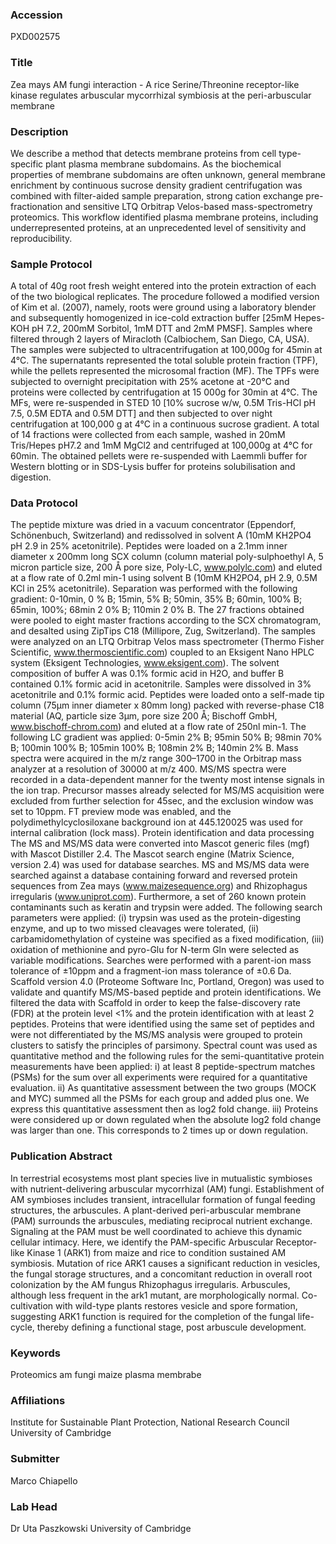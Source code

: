 ### Accession
PXD002575

### Title
Zea mays AM fungi interaction -  A rice Serine/Threonine receptor-like kinase regulates arbuscular mycorrhizal symbiosis at the peri-arbuscular membrane

### Description
We describe a method that detects membrane proteins from cell type-specific plant plasma membrane subdomains. As the biochemical properties of membrane subdomains are often unknown, general membrane enrichment by continuous sucrose density gradient centrifugation was combined with filter-aided sample preparation, strong cation exchange pre-fractionation and sensitive LTQ Orbitrap Velos-based mass-spectrometry proteomics. This workflow identified plasma membrane proteins, including underrepresented proteins, at an unprecedented level of sensitivity and reproducibility.

### Sample Protocol
A total of 40g root fresh weight entered into the protein extraction of each of the two biological replicates. The procedure followed a modified version of Kim et al. (2007), namely, roots were ground using a laboratory blender and subsequently homogenized in ice-cold extraction buffer [25mM Hepes-KOH  pH 7.2, 200mM Sorbitol, 1mM DTT and 2mM PMSF]. Samples where filtered through 2 layers of Miracloth (Calbiochem, San Diego, CA, USA). The samples were subjected to ultracentrifugation at 100,000g for 45min at 4°C. The supernatants represented the total soluble protein fraction (TPF), while the pellets represented the microsomal fraction (MF). The TPFs were subjected to overnight precipitation with 25% acetone at -20°C and proteins were collected by centrifugation at 15 000g for 30min at 4°C. The MFs, were re-suspended in STED 10 [10% sucrose w/w, 0.5M Tris-HCl pH 7.5, 0.5M EDTA and 0.5M DTT] and then subjected to over night centrifugation at 100,000 g at 4°C in a continuous sucrose gradient. A total of 14 fractions were collected from each sample, washed in 20mM Tris/Hepes pH7.2 and 1mM MgCl2 and centrifuged at 100,000g at 4°C for 60min. The obtained pellets were re-suspended with Laemmli buffer for Western blotting or in SDS-Lysis buffer for proteins solubilisation and digestion.

### Data Protocol
The peptide mixture was dried in a vacuum concentrator (Eppendorf, Schönenbuch, Switzerland) and redissolved in solvent A (10mM KH2PO4 pH 2.9 in 25% acetonitrile). Peptides were loaded on a 2.1mm inner diameter x 200mm long SCX column (column material poly-sulphoethyl A, 5 micron particle size, 200 Å pore size, Poly-LC, www.polylc.com) and eluted at a flow rate of 0.2ml min-1 using solvent B (10mM KH2PO4, pH 2.9, 0.5M KCl in 25% acetonitrile). Separation was performed with the following gradient: 0-10min,  0 % B; 15min, 5% B; 50min, 35% B; 60min, 100% B; 65min, 100%; 68min 2 0% B; 110min 2 0% B. The 27 fractions obtained were pooled to eight master fractions according to the SCX chromatogram, and desalted using ZipTips C18 (Millipore, Zug, Switzerland). The samples were analyzed on an LTQ Orbitrap Velos mass spectrometer (Thermo Fisher Scientific, www.thermoscientific.com) coupled to an Eksigent Nano HPLC system (Eksigent Technologies, www.eksigent.com). The solvent composition of buffer A was 0.1% formic acid in H2O, and buffer B contained 0.1% formic acid in acetonitrile. Samples were dissolved in 3% acetonitrile and 0.1% formic acid. Peptides were loaded onto a self-made tip column (75µm inner diameter x 80mm long) packed with reverse-phase C18 material (AQ, particle size 3µm, pore size 200 Å; Bischoff GmbH, www.bischoff-chrom.com) and eluted at a flow rate of  250nl min-1. The following LC gradient was applied: 0-5min 2% B; 95min 50% B; 98min 70% B; 100min 100% B; 105min 100% B; 108min 2% B; 140min 2% B. Mass spectra were acquired in the m/z range 300–1700  in the Orbitrap mass analyzer at a resolution of 30000 at m/z 400. MS/MS spectra were recorded in a data-dependent manner for the twenty most intense signals in the ion trap. Precursor masses already selected for MS/MS acquisition were excluded from further selection for 45sec, and the exclusion window was set to 10ppm. FT preview mode was enabled, and the polydimethylcyclosiloxane background ion at 445.120025 was used for internal calibration (lock mass). Protein identification and data processing The MS and MS/MS data were converted into Mascot generic files (mgf) with Mascot Distiller 2.4. The Mascot search engine (Matrix Science, version 2.4) was used for database searches. MS and MS/MS data were searched against a database containing forward and reversed protein sequences from Zea mays (www.maizesequence.org) and Rhizophagus irregularis (www.uniprot.com). Furthermore, a set of 260 known protein contaminants such as keratin and trypsin were added. The following search parameters were applied: (i) trypsin was used as the protein-digesting enzyme, and up to two missed cleavages were tolerated, (ii) carbamidomethylation of cysteine was specified as a fixed modification, (iii) oxidation of methionine and pyro-Glu for N-term Gln were selected as variable modifications. Searches were performed with a parent-ion mass tolerance of ±10ppm and a fragment-ion mass tolerance of ±0.6 Da. Scaffold version 4.0 (Proteome Software Inc, Portland, Oregon) was used to validate and quantify MS/MS-based peptide and protein identifications. We filtered the data with Scaffold in order to keep the false-discovery rate (FDR) at the protein level <1% and the protein identification with at least 2 peptides. Proteins that were identified using the same set of peptides and were not differentiated by the MS/MS analysis were grouped to protein clusters to satisfy the principles of parsimony. Spectral count was used as quantitative method and the following rules for the semi-quantitative protein measurements have been applied: i) at least 8 peptide-spectrum matches (PSMs) for the sum over all experiments were required for a quantitative evaluation. ii) As quantitative assessment between the two groups (MOCK and MYC) summed all the PSMs for each group and added plus one. We express this quantitative assessment then as log2 fold change. iii) Proteins were considered up or down regulated when the absolute log2 fold change was larger than one. This corresponds to 2 times up or down regulation.

### Publication Abstract
In terrestrial ecosystems most plant species live in mutualistic symbioses with nutrient-delivering arbuscular mycorrhizal (AM) fungi. Establishment of AM symbioses includes transient, intracellular formation of fungal feeding structures, the arbuscules. A plant-derived peri-arbuscular membrane (PAM) surrounds the arbuscules, mediating reciprocal nutrient exchange. Signaling at the PAM must be well coordinated to achieve this dynamic cellular intimacy. Here, we identify the PAM-specific Arbuscular Receptor-like Kinase 1 (ARK1) from maize and rice to condition sustained AM symbiosis. Mutation of rice ARK1 causes a significant reduction in vesicles, the fungal storage structures, and a concomitant reduction in overall root colonization by the AM fungus Rhizophagus irregularis. Arbuscules, although less frequent in the ark1 mutant, are morphologically normal. Co-cultivation with wild-type plants restores vesicle and spore formation, suggesting ARK1 function is required for the completion of the fungal life-cycle, thereby defining a functional stage, post arbuscule development.

### Keywords
Proteomics am fungi maize plasma membrabe

### Affiliations
Institute for Sustainable Plant Protection, National Research Council
University of Cambridge

### Submitter
Marco Chiapello

### Lab Head
Dr Uta Paszkowski
University of Cambridge


